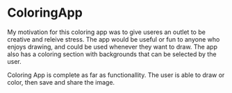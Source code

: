 # ColoringApp
 My motivation for this coloring app was to give useres an outlet to be creative and releive stress. The app would be useful or fun to anyone who enjoys drawing, and could be used whenever they want to draw. The app also has a coloring section with backgrounds that can be selected by the user.
 
 Coloring App is complete as far as functionallity. The user is able to draw or color, then save and share the image. 
